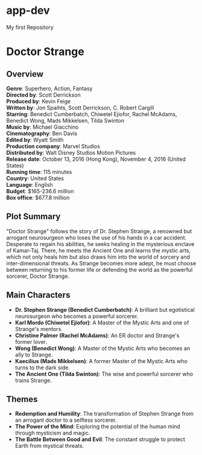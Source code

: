 # app-dev
My first Repository


# Doctor Strange

## Overview
**Genre**: Superhero, Action, Fantasy  
**Directed by**: Scott Derrickson  
**Produced by**: Kevin Feige  
**Written by**: Jon Spaihts, Scott Derrickson, C. Robert Cargill  
**Starring**: Benedict Cumberbatch, Chiwetel Ejiofor, Rachel McAdams, Benedict Wong, Mads Mikkelsen, Tilda Swinton  
**Music by**: Michael Giacchino  
**Cinematography**: Ben Davis  
**Edited by**: Wyatt Smith  
**Production company**: Marvel Studios  
**Distributed by**: Walt Disney Studios Motion Pictures  
**Release date**: October 13, 2016 (Hong Kong), November 4, 2016 (United States)  
**Running time**: 115 minutes  
**Country**: United States  
**Language**: English  
**Budget**: $165-236.6 million  
**Box office**: $677.8 million

## Plot Summary
"Doctor Strange" follows the story of Dr. Stephen Strange, a renowned but arrogant neurosurgeon who loses the use of his hands in a car accident. Desperate to regain his abilities, he seeks healing in the mysterious enclave of Kamar-Taj. There, he meets the Ancient One and learns the mystic arts, which not only heals him but also draws him into the world of sorcery and inter-dimensional threats. As Strange becomes more adept, he must choose between returning to his former life or defending the world as the powerful sorcerer, Doctor Strange.

## Main Characters
- **Dr. Stephen Strange (Benedict Cumberbatch)**: A brilliant but egotistical neurosurgeon who becomes a powerful sorcerer.
- **Karl Mordo (Chiwetel Ejiofor)**: A Master of the Mystic Arts and one of Strange's mentors.
- **Christine Palmer (Rachel McAdams)**: An ER doctor and Strange's former lover.
- **Wong (Benedict Wong)**: A Master of the Mystic Arts who becomes an ally to Strange.
- **Kaecilius (Mads Mikkelsen)**: A former Master of the Mystic Arts who turns to the dark side.
- **The Ancient One (Tilda Swinton)**: The wise and powerful sorcerer who trains Strange.

## Themes
- **Redemption and Humility**: The transformation of Stephen Strange from an arrogant doctor to a selfless sorcerer.
- **The Power of the Mind**: Exploring the potential of the human mind through mysticism and magic.
- **The Battle Between Good and Evil**: The constant struggle to protect Earth from mystical threats.
